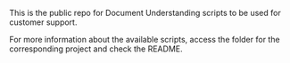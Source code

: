 This is the public repo for Document Understanding scripts to be used for customer support.

For more information about the available scripts, access the folder for the corresponding project and check the README.